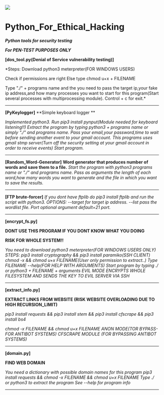 ![](https://media.giphy.com/media/8hY1xmC9NIoDu/giphy.gif)


# Python_For_Ethical_Hacking

***Python tools for security testing***

***For PEN-TEST PURPOSES ONLY***

**[dos_tool.py(Denial of Service vulnerability testing)]**

*Steps:
  Download python3 meterpreter(FOR WINDOWS USERS)
  
  Check if permissions are right
  Else type chmod u+x + FILENAME 
  
  Type "./"  + programs name and the you need to pass the target ip,your fake ip address,and how many processes you want to  start for this program(Start several    processes with multiprocessing module).
Control + c for exit.*

_________________________________________________________________________________________________________________________________________________________________

**[PyKeylogger]**
**Simple keyboard logger **

*Implemented python3.
    Run pip3 install pynput(Module needed for keyboard listening!!)
    Extract the program by typing python3 + programs name or simply "./"  and programs name.
    Pass your email,your password,time to wait before sending another event to your gmail account.
    This programs uses gmail stmp server(Turn off the security setting at your gmail account in order to receive events)
    Start program.*
    
 _________________________________________________________________________________________________________________________________________________________________

**[Random_Word-Generator]**
**Word generator that produces number of words and save them to a file.**
  *Start the program with python3 programs name or "./" and programs name.
  Pass as arguments the length of each word,how many words you want to generate and the file in which you want to save the results.*
  
__________________________________________________________________________________________________________________________________________________________________

**[FTP brute-forcer]**
*If you dont have ftplib do pip3 install ftplib and run the script with python3.
  OPTIONS:
  --target for target ip address.
  --list pass the wordlist file.
  Port optional argument default=21 port.*
  
__________________________________________________________________________________________________________________________________________________________________

**[encrypt_fs.py]**

**DONT USE THIS PROGRAM IF YOU DONT KNOW WHAT YOU DOING**

**RISK FOR WHOLE SYSTEM!!**

*You need to download python3 meterpreter(FOR WINDOWS USERS ONLY)
  STEPS:
  pip3 install cryptography && pip3 install paramiko(SSH CLIENT)  chmod -x && chmod u+x FILENAME(User only permission to extract..)
  Type FILENAME --help(FOR HELP WITH ARGUMENTS)  Start program by typing ./ or python3 + FILENAME + arguments
  EVIL MODE ENCRYPTS  WHOLE FILESYSTEM AND SENDS THE KEY TO EVIL SERVER VIA SSH*
  
__________________________________________________________________________________________________________________________________________________________________
  
 **[extract_info.py]** 
 
 **EXTRACT LINKS FROM WEBSITE (RISK WEBSITE OVERLOADING DUE TO HIGH RECURSION_LIMIT)**
 
 *pip3 install requests && 
    pip3 install stem &&
    pip3 install cfscrape &&
    pip3 install bs4*
 
 *chmod -x FILENAME && chmod u+x FILENAME  ANON MODE(TOR BYPASS-FOR ANTIBOT SYSTEMS)  CFSCRAPE MODULE (FOR BYPASSING ANTIBOT SYSTEMS)*
 
__________________________________________________________________________________________________________________________________________________________________

**[domain.py]**

**FIND WEB DOMAIN**

*You need a dictionary with possible domain names for this program 
  pip3 install requests && chmod -x FILENAME && chmod u+x FILENAME Type ./ or python3 to extract the program See --help for program info*
  
_________________________________________________________________________________________________________________________________________________________________





